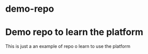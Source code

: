 # demo-repo
# Demo repo to learn the platform
This is just a an example of repo o learn to use the platform
